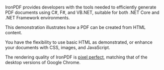 IronPDF provides developers with the tools needed to efficiently generate PDF documents using C#, F#, and VB.NET, suitable for both .NET Core and .NET Framework environments.

This demonstration illustrates how a PDF can be created from HTML content.

You have the flexibility to use basic HTML as demonstrated, or enhance your documents with CSS, images, and JavaScript.

The rendering quality of IronPDF is [pixel perfect](https://ironpdf.com/how-to/pixel-perfect-html-to-pdf/), matching that of the desktop versions of Google Chrome.